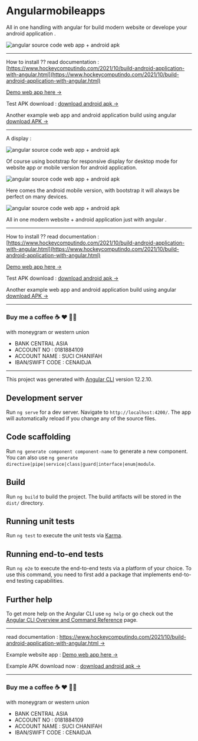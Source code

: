# Angularmobileapps

All in one handling with angular for build modern website or develope your android application .

![angular source code web app + android apk](https://1.bp.blogspot.com/-lUbAA5dwN6A/YX6c0WaxTOI/AAAAAAAARlo/EXwW_IXjhWYl327wDPpLPZOASEb-veL4QCLcBGAsYHQ/s1024/build%2Bandroid%2Bapplication%2Bwith%2Bangular%2Bwith%2Bsource%2Bcode%2Bfree%2Bdownload%2Bgratis.jpg)



----------------------------------------------------------------------------

How to install ?? read documentation : [https://www.hockeycomputindo.com/2021/10/build-android-application-with-angular.html](https://www.hockeycomputindo.com/2021/10/build-android-application-with-angular.html)

[Demo web app here →](https://webandroid.vercel.app/)

Test APK download : [download android apk →](https://play.google.com/store/apps/details?id=com.axcora.angularmobileapp)

Another example web app and android application build using angular [download APK →](https://play.google.com/store/apps/details?id=com.axcora.bootstraposapp)


----------------------------------------------------------------------------

A display :

![angular source code web app + android apk](https://1.bp.blogspot.com/-cV57GVN6hlI/YX6c0ukAawI/AAAAAAAARls/RYoeVQNIYrYv8gIqXhwrymDmHf5cUQ2ngCLcBGAsYHQ/s1360/Pembuatan%2Bwebsite%2Baplikasi%2Bandroid%2Ball%2Bin%2Bone.png)

Of course using bootstrap for responsive display for desktop mode for website app or mobile version for android application.

![angular source code web app + android apk](https://1.bp.blogspot.com/-sAuWnAmTcp0/YX6c4HYE0iI/AAAAAAAARlw/Elq2Q5JbFdALw84hwYjSQ3oQ4x1ZyNiawCLcBGAsYHQ/s638/1and.png)

Here comes the android mobile version, with bootstrap it will always be perfect on many devices.

![angular source code web app + android apk](https://1.bp.blogspot.com/-i_Y1MxTgZZk/YX6c4b2eU1I/AAAAAAAARl4/r1wq7MhZAbAtwC3QiVjcA0lhK8bL2jzVwCLcBGAsYHQ/s634/2and.png)

All in one modern website + android application just with angular .

----------------------------------------------------------------------------

How to install ?? read documentation : [https://www.hockeycomputindo.com/2021/10/build-android-application-with-angular.html](https://www.hockeycomputindo.com/2021/10/build-android-application-with-angular.html)

[Demo web app here →](https://webandroid.vercel.app/)

Test APK download : [download android apk →](https://play.google.com/store/apps/details?id=com.axcora.angularmobileapp)

Another example web app and android application build using angular [download APK →](https://play.google.com/store/apps/details?id=com.axcora.bootstraposapp)

-------------------------------------------------

### Buy me a coffee ☕️ ❤️  ✌🏻

with moneygram or western union

+ BANK CENTRAL ASIA
+ ACCOUNT NO : 0181884109
+ ACCOUNT NAME : SUCI CHANIFAH
+ IBAN/SWIFT CODE : CENAIDJA

-------------------------------------------------
This project was generated with [Angular CLI](https://github.com/angular/angular-cli) version 12.2.10.

## Development server

Run `ng serve` for a dev server. Navigate to `http://localhost:4200/`. The app will automatically reload if you change any of the source files.

## Code scaffolding

Run `ng generate component component-name` to generate a new component. You can also use `ng generate directive|pipe|service|class|guard|interface|enum|module`.

## Build

Run `ng build` to build the project. The build artifacts will be stored in the `dist/` directory.

## Running unit tests

Run `ng test` to execute the unit tests via [Karma](https://karma-runner.github.io).

## Running end-to-end tests

Run `ng e2e` to execute the end-to-end tests via a platform of your choice. To use this command, you need to first add a package that implements end-to-end testing capabilities.

## Further help

To get more help on the Angular CLI use `ng help` or go check out the [Angular CLI Overview and Command Reference](https://angular.io/cli) page.


-------------------------------------------------

read documentation : [https://www.hockeycomputindo.com/2021/10/build-android-application-with-angular.html →](https://www.hockeycomputindo.com/2021/10/build-android-application-with-angular.html)

Example website app : [Demo web app here →](https://webandroid.vercel.app/)

Example APK download now : [download android apk →](https://play.google.com/store/apps/details?id=com.axcora.angularmobileapp)

-------------------------------------------------


### Buy me a coffee ☕️ ❤️  ✌🏻

with moneygram or western union

+ BANK CENTRAL ASIA
+ ACCOUNT NO : 0181884109
+ ACCOUNT NAME : SUCI CHANIFAH
+ IBAN/SWIFT CODE : CENAIDJA


